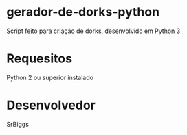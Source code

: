 # gerador-de-dorks-python

Script feito para criação de dorks, desenvolvido em Python 3

# Requesitos

Python 2 ou superior instalado

# Desenvolvedor

SrBiggs
